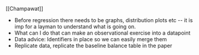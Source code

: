 [[Champawat]] 
- Before regression there needs to be graphs, distribution plots etc --  it is imp for a layman to understand what is going on.
-  What can I do that can make an observational exercise into a datapoint
- Data advice: Identifiers in place so we can easily merge them 
- Replicate data, replicate the baseline balance table in the paper
